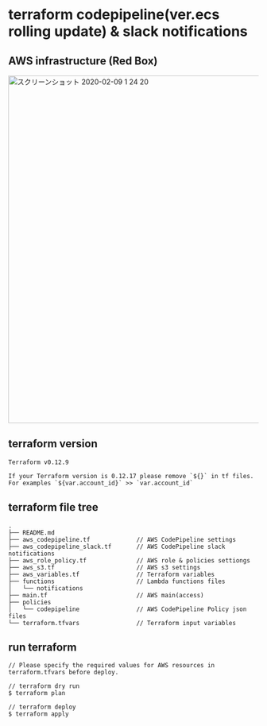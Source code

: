 # terraform codepipeline(ver.ecs rolling update) & slack notifications

## AWS infrastructure (Red Box)

<img width="700" alt="スクリーンショット 2020-02-09 1 24 20" src="https://user-images.githubusercontent.com/17561411/74088541-ec89c800-4ada-11ea-8e41-cbb2b91da2d0.png">

## terraform version
```
Terraform v0.12.9

If your Terraform version is 0.12.17 please remove `${}` in tf files.
For examples `${var.account_id}` >> `var.account_id`
```

## terraform file tree
```
.
├── README.md
├── aws_codepipeline.tf             // AWS CodePipeline settings 
├── aws_codepipeline_slack.tf       // AWS CodePipeline slack notifications
├── aws_role_policy.tf              // AWS role & policies settiongs
├── aws_s3.tf                       // AWS s3 settings
├── aws_variables.tf                // Terraform variables
├── functions                       // Lambda functions files
│   └── notifications
├── main.tf                         // AWS main(access)
├── policies                        
│   └── codepipeline                // AWS CodePipeline Policy json files
└── terraform.tfvars                // Terraform input variables
```

## run terraform

```
// Please specify the required values ​​for AWS resources in terraform.tfvars before deploy.

// terraform dry run
$ terraform plan

// terraform deploy
$ terraform apply
```